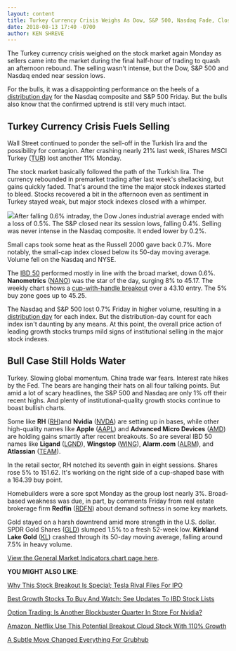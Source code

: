```yaml
---
layout: content
title: Turkey Currency Crisis Weighs As Dow, S&P 500, Nasdaq Fade, Close Near Lows
date: 2018-08-13 17:40 -0700
author: KEN SHREVE
---
```






The Turkey currency crisis weighed on the stock market again Monday as sellers came into the market during the final half-hour of trading to quash an afternoon rebound. The selling wasn't intense, but the Dow, S&P 500 and Nasdaq ended near session lows.




For the bulls, it was a disappointing performance on the heels of a [distribution day](https://www.investors.com/ibd-university/market-timing/market-tops/) for the Nasdaq composite and S&P 500 Friday. But the bulls also know that the confirmed uptrend is still very much intact.


Turkey Currency Crisis Fuels Selling
------------------------------------


Wall Street continued to ponder the sell-off in the Turkish lira and the possibility for contagion. After crashing nearly 21% last week, iShares MSCI Turkey ([TUR](https://research.investors.com/quote.aspx?symbol=TUR)) lost another 11% Monday.


The stock market basically followed the path of the Turkish lira. The currency rebounded in premarket trading after last week's shellacking, but gains quickly faded. That's around the time the major stock indexes started to bleed. Stocks recovered a bit in the afternoon even as sentiment in Turkey stayed weak, but major stock indexes closed with a whimper.


![](https://www.investors.com/wp-content/uploads/2018/08/MP_4x3_081318-208x300.jpg)After falling 0.6% intraday, the Dow Jones industrial average ended with a loss of 0.5%. The S&P closed near its session lows, falling 0.4%. Selling was never intense in the Nasdaq composite. It ended lower by 0.2%.


Small caps took some heat as the Russell 2000 gave back 0.7%. More notably, the small-cap index closed below its 50-day moving average. Volume fell on the Nasdaq and NYSE.


The [IBD 50](https://research.investors.com/stock-lists/ibd-50/) performed mostly in line with the broad market, down 0.6%. **Nanometrics** ([NANO](https://research.investors.com/quote.aspx?symbol=NANO)) was the star of the day, surging 8% to 45.17. The weekly chart shows a [cup-with-handle breakout](https://www.investors.com/research/ibd-stock-of-the-day/nanometrics-stock-nears-buy-point/) over a 43.10 entry. The 5% buy zone goes up to 45.25.


The Nasdaq and S&P 500 lost 0.7% Friday in higher volume, resulting in a [distribution day](http://www.investors.com/ibd-university/market-timing/market-tops/) for each index. But the distribution-day count for each index isn't daunting by any means. At this point, the overall price action of leading growth stocks trumps mild signs of institutional selling in the major stock indexes.


Bull Case Still Holds Water
---------------------------


Turkey. Slowing global momentum. China trade war fears. Interest rate hikes by the Fed. The bears are hanging their hats on all four talking points. But amid a lot of scary headlines, the S&P 500 and Nasdaq are only 1% off their recent highs. And plenty of institutional-quality growth stocks continue to boast bullish charts.


Some like **RH** ([RH](https://research.investors.com/quote.aspx?symbol=RH))and **Nvidia** ([NVDA](https://research.investors.com/quote.aspx?symbol=NVDA)) are setting up in bases, while other high-quality names like **Apple** ([AAPL](https://research.investors.com/quote.aspx?symbol=AAPL)) and **Advanced Micro Devices** ([AMD](https://research.investors.com/quote.aspx?symbol=AMD)) are holding gains smartly after recent breakouts. So are several IBD 50 names like **Ligand** ([LGND](https://research.investors.com/quote.aspx?symbol=LGND)), **Wingstop** ([WING](https://research.investors.com/quote.aspx?symbol=WING)), **Alarm.com** ([ALRM](https://research.investors.com/quote.aspx?symbol=ALRM)), and **Atlassian** ([TEAM](https://research.investors.com/quote.aspx?symbol=TEAM)).


In the retail sector, RH notched its seventh gain in eight sessions. Shares rose 5% to 151.62. It's working on the right side of a cup-shaped base with a 164.39 buy point.


Homebuilders were a sore spot Monday as the group lost nearly 3%. Broad-based weakness was due, in part, by comments Friday from real estate brokerage firm **Redfin** ([RDFN](https://research.investors.com/quote.aspx?symbol=RDFN)) about demand softness in some key markets.


Gold stayed on a harsh downtrend amid more strength in the U.S. dollar. SPDR Gold Shares ([GLD](https://research.investors.com/quote.aspx?symbol=GLD)) slumped 1.5% to a fresh 52-week low. **Kirkland Lake Gold** ([KL](https://research.investors.com/quote.aspx?symbol=KL)) crashed through its 50-day moving average, falling around 7.5% in heavy volume.


[View the General Market Indicators chart page here](https://www.investors.com/wp-content/uploads/2018/08/IBD1308152213GMI.pdf).


**YOU MIGHT ALSO LIKE**:


[Why This Stock Breakout Is Special; Tesla Rival Files For IPO](https://www.investors.com/market-trend/stock-market-today/dow-jones-futures-nanometrics-stock-tesla-rival-nio-ipo/)


[Best Growth Stocks To Buy And Watch: See Updates To IBD Stock Lists](https://www.investors.com/stock-lists/best-growth-stocks-buy-watch-ibd-stock-lists/)


[Option Trading: Is Another Blockbuster Quarter In Store For Nvidia?](https://www.investors.com/research/earnings-preview/earnings-option-trading/)


[Amazon, Netflix Use This Potential Breakout Cloud Stock With 110% Growth](https://www.investors.com/research/ibd-stock-analysis/workday-stock-cloud-computing-amazon-netflix-bofa/)


[A Subtle Move Changed Everything For Grubhub](https://www.investors.com/stock-lists/sector-leaders/grubhub-stock/)


 




